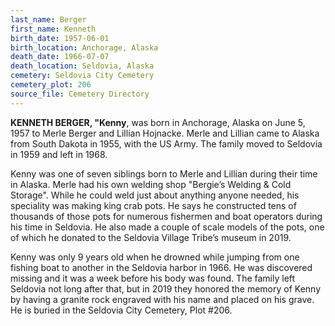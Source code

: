 ```yaml
---
last_name: Berger
first_name: Kenneth
birth_date: 1957-06-01
birth_location: Anchorage, Alaska
death_date: 1966-07-07
death_location: Seldovia, Alaska
cemetery: Seldovia City Cemetery
cemetery_plot: 206
source_file: Cemetery Directory
---
```


**KENNETH BERGER, "Kenny**, was born in Anchorage, Alaska on June 5,
1957 to Merle Berger and Lillian Hojnacke. Merle and Lillian came to
Alaska from South Dakota in 1955, with the US Army. The family moved to
Seldovia in 1959 and left in 1968.

Kenny was one of seven siblings born to Merle and Lillian during their
time in Alaska. Merle had his own welding shop "Bergie’s Welding & Cold
Storage". While he could weld just about anything anyone needed, his
speciality was making king crab pots. He says he constructed tens of
thousands of those pots for numerous fishermen and boat operators during
his time in Seldovia. He also made a couple of scale models of the pots,
one of which he donated to the Seldovia Village Tribe’s museum in 2019.

Kenny was only 9 years old when he drowned while jumping from one
fishing boat to another in the Seldovia harbor in 1966. He was
discovered missing and it was a week before his body was found. The
family left Seldovia not long after that, but in 2019 they honored the
memory of Kenny by having a granite rock engraved with his name and
placed on his grave. He is buried in the Seldovia City Cemetery, Plot
\#206.

